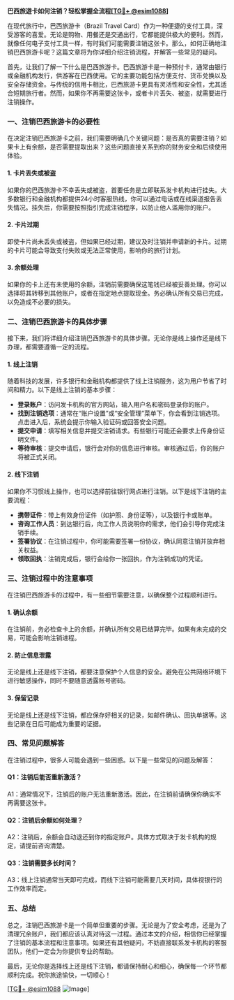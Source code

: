 **巴西旅遊卡如何注销？轻松掌握全流程[[TG💪+ @esim1088](https://t.me/s/esim1088)]**

在现代旅行中，巴西旅游卡（Brazil Travel Card）作为一种便捷的支付工具，深受游客的喜爱。无论是购物、用餐还是交通出行，它都能提供极大的便利。然而，就像任何电子支付工具一样，有时我们可能需要注销这张卡。那么，如何正确地注销巴西旅游卡呢？这篇文章将为你详细介绍注销流程，并解答一些常见的疑问。

首先，让我们了解一下什么是巴西旅游卡。巴西旅游卡是一种预付卡，通常由银行或金融机构发行，供游客在巴西使用。它的主要功能包括方便支付、货币兑换以及安全存储资金。与传统的信用卡相比，巴西旅游卡更具有灵活性和安全性，尤其适合短期旅行者。然而，如果你不再需要这张卡，或者卡片丢失、被盗，就需要进行注销操作。

### **一、注销巴西旅游卡的必要性**

在决定注销巴西旅游卡之前，我们需要明确几个关键问题：是否真的需要注销？如果卡上有余额，是否需要提取出来？这些问题直接关系到你的财务安全和后续使用体验。

#### **1. 卡片丢失或被盗**
如果你的巴西旅游卡不幸丢失或被盗，首要任务是立即联系发卡机构进行挂失。大多数银行和金融机构都提供24小时客服热线，你可以通过电话或在线渠道报告丢失情况。挂失后，你需要按照指引完成注销程序，以防止他人滥用你的账户。

#### **2. 卡片过期**
即使卡片尚未丢失或被盗，但如果已经过期，建议及时注销并申请新的卡片。过期的卡片可能会导致支付失败或无法正常使用，影响你的旅行计划。

#### **3. 余额处理**
如果你的卡上还有未使用的余额，注销前需要确保这笔钱已经被妥善处理。你可以选择将其转移到其他账户，或者在指定地点提取现金。务必确认所有交易已完成，以免造成不必要的损失。

### **二、注销巴西旅游卡的具体步骤**

接下来，我们将详细介绍注销巴西旅游卡的具体步骤。无论你是线上操作还是线下办理，都需要遵循一定的流程。

#### **1. 线上注销**
随着科技的发展，许多银行和金融机构都提供了线上注销服务，这为用户节省了时间和精力。以下是线上注销的基本步骤：

- **登录账户**：访问发卡机构的官方网站，输入用户名和密码登录你的账户。
- **找到注销选项**：通常在“账户设置”或“安全管理”菜单下，你会看到注销选项。点击进入后，系统会提示你输入验证码或回答安全问题。
- **提交申请**：填写相关信息并提交注销请求。有些银行可能还会要求上传身份证明文件。
- **等待审核**：提交申请后，银行会对你的信息进行审核。审核通过后，你的账户将被正式关闭。

#### **2. 线下注销**
如果你不习惯线上操作，也可以选择前往银行网点进行注销。以下是线下注销的主要流程：

- **携带证件**：带上有效身份证件（如护照、身份证等），以及银行卡或账单。
- **咨询工作人员**：到达银行后，向工作人员说明你的需求，他们会引导你完成注销手续。
- **签署协议**：在注销过程中，你可能需要签署一份协议，确认同意注销并放弃相关权益。
- **领取回执**：注销完成后，银行会给你一张回执，作为注销成功的凭证。

### **三、注销过程中的注意事项**

在注销巴西旅游卡的过程中，有一些细节需要注意，以确保整个过程顺利进行。

#### **1. 确认余额**
在注销前，务必检查卡上的余额，并确认所有交易已结算完毕。如果有未完成的交易，可能会影响注销进程。

#### **2. 防止信息泄露**
无论是线上还是线下注销，都要注意保护个人信息的安全。避免在公共网络环境下进行敏感操作，同时不要随意透露账号密码。

#### **3. 保留记录**
无论是线上还是线下注销，都应保存好相关的记录，如邮件确认、回执单据等。这些记录在日后可能成为重要的证据。

### **四、常见问题解答**

在注销过程中，很多人可能会遇到一些困惑。以下是一些常见的问题及解答：

#### **Q1：注销后能否重新激活？**
A1：通常情况下，注销后的账户无法重新激活。因此，在注销前请确保你确实不再需要这张卡。

#### **Q2：注销后余额如何处理？**
A2：注销后，余额会自动退还到你的指定账户。具体方式取决于发卡机构的规定，请提前咨询清楚。

#### **Q3：注销需要多长时间？**
A3：线上注销通常当天即可完成，而线下注销可能需要几天时间，具体视银行的工作效率而定。

### **五、总结**

总之，注销巴西旅游卡是一个简单但重要的步骤。无论是为了安全考虑，还是为了清理冗余账户，我们都应该认真对待这一过程。通过本文的介绍，相信你已经掌握了注销的基本流程和注意事项。如果还有其他疑问，不妨直接联系发卡机构的客服团队，他们一定会为你提供专业的帮助。

最后，无论你是选择线上还是线下注销，都请保持耐心和细心，确保每一个环节都顺利完成。祝你旅途愉快，一切顺心！

[[TG💪+ @esim1088](https://t.me/s/esim1088) ![Image](https://i.postimg.cc/4NQfJmqS/Snipaste-2025-05-13-00-14-12.png)]